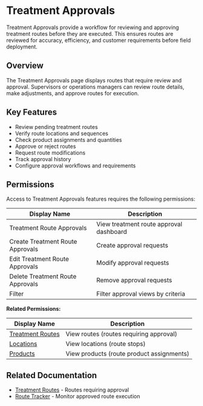# Treatment Approvals

Treatment Approvals provide a workflow for reviewing and approving treatment routes before they are executed. This ensures routes are reviewed for accuracy, efficiency, and customer requirements before field deployment.

## Overview

The Treatment Approvals page displays routes that require review and approval. Supervisors or operations managers can review route details, make adjustments, and approve routes for execution.

## Key Features

* Review pending treatment routes
* Verify route locations and sequences
* Check product assignments and quantities
* Approve or reject routes
* Request route modifications
* Track approval history
* Configure approval workflows and requirements

## Permissions

Access to Treatment Approvals features requires the following permissions:

| Display Name | Description |
|--------------|-------------|
| Treatment Route Approvals | View treatment route approval dashboard |
| Create Treatment Route Approvals | Create approval requests |
| Edit Treatment Route Approvals | Modify approval requests |
| Delete Treatment Route Approvals | Remove approval requests |
| Filter | Filter approval views by criteria |

**Related Permissions:**

| Display Name | Description |
|--------------|-------------|
| [Treatment Routes](TreatmentRoutes.md) | View routes (routes requiring approval) |
| [Locations](../AreaManagement/Locations.md) | View locations (route stops) |
| [Products](../Product/Products.md) | View products (route product assignments) |

## Related Documentation

* [Treatment Routes](TreatmentRoutes.md) - Routes requiring approval
* [Route Tracker](RouteTracker.md) - Monitor approved route execution

